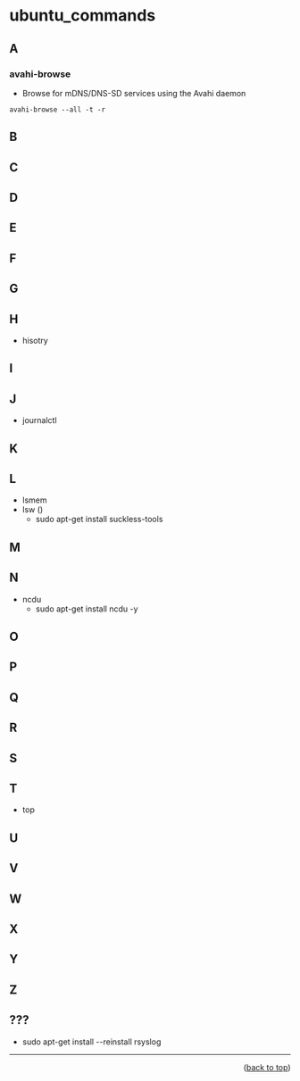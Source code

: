 <a name="topage"></a>

# ubuntu_commands


## A
### avahi-browse
* Browse for mDNS/DNS-SD services using the Avahi daemon
```
avahi-browse --all -t -r
```

## B
## C
## D
## E
## F
## G
## H
   * hisotry
## I
## J
   * journalctl
## K
## L
   * lsmem
   * lsw ()
       * sudo apt-get install suckless-tools
     
## M
## N
   * ncdu
       * sudo apt-get install ncdu -y
## O
## P
## Q
## R
## S
## T 
   * top
## U
## V
## W
## X
## Y
## Z
## ???
   * sudo apt-get install --reinstall rsyslog
----

<p align="right">(<a href="#topage">back to top</a>)</p>
<br/>
<br/>
